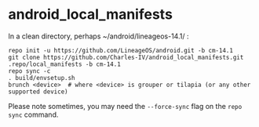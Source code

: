 # android_local_manifests

In a clean directory, perhaps ~/android/lineageos-14.1/ :

```
repo init -u https://github.com/LineageOS/android.git -b cm-14.1
git clone https://github.com/Charles-IV/android_local_manifests.git .repo/local_manifests -b cm-14.1
repo sync -c 
. build/envsetup.sh
brunch <device>  # where <device> is grouper or tilapia (or any other supported device)
```
Please note sometimes, you may need the `--force-sync` flag on the `repo sync` command.
